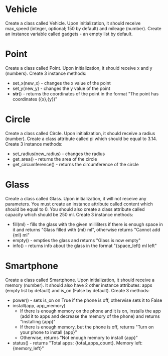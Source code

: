 # Vehicle
Create a class called Vehicle. Upon initialization, it should receive max_speed (integer, optional; 150 by default) and mileage (number). Create an instance variable called gadgets - an empty list by default.


# Point
Create a class called Point. Upon initialization, it should receive x and y (numbers). Create 3 instance methods:
- set_x(new_x) - changes the x value of the point
- set_y(new_y) - changes the y value of the point
- __str__() - returns the coordinates of the point in the format "The point has coordinates ({x},{y})"


# Circle
Create a class called Circle. Upon initialization, it should receive a radius (number). Create a class attribute called pi which should be equal to 3.14. Create 3 instance methods:
- set_radius(new_radius) - changes the radius
- get_area() - returns the area of the circle
- get_circumference() - returns the circumference of the circle


# Glass
Create a class called Glass. Upon initialization, it will not receive any parameters. You must create an instance attribute called content which should be equal to 0. You should also create a class attribute called capacity which should be 250 ml. Create 3 instance methods:
- fill(ml) - fills the glass with the given milliliters if there is enough space in it and returns "Glass filled with {ml} ml", otherwise returns "Cannot add {ml} ml"
- empty() - empties the glass and returns "Glass is now empty" 
- info() - returns info about the glass in the format "{space_left} ml left"


# Smartphone
Create a class called Smartphone. Upon initialization, it should receive a memory (number).
It should also have 2 other instance attributes: apps (empty list by default) and is_on (False by default). Create 3 methods:
- power() - sets is_on on True if the phone is off, otherwise sets it to False
- install(app, app_memory)
    - If there is enough memory on the phone and it is on, installs the app (add it to apps and decrease the memory of the phone) and returns "Installing {app}"
    - If there is enough memory, but the phone is off, returns "Turn on your phone to install {app}"
    - Otherwise, returns "Not enough memory to install {app}"
- status() - returns "Total apps: {total_apps_count}. Memory left: {memory_left}"


